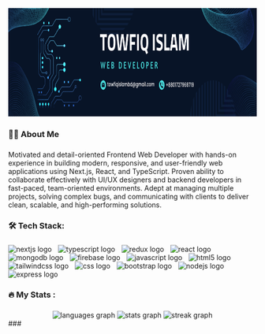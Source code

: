 <div align="center">
  <img height="220" src="https://github.com/towfiqislambd/towfiqislambd/blob/main/Linkedin_Cover_3.png"  />
</div>

###

<h3 align="left">👩‍💻  About Me</h3>

###

<p align="left">Motivated and detail-oriented Frontend Web Developer with hands-on experience in building modern, responsive, and user-friendly web applications using Next.js, React, and TypeScript. Proven ability to collaborate effectively with UI/UX designers and backend developers in fast-paced, team-oriented environments. Adept at managing multiple projects, solving complex bugs, and communicating with clients to deliver clean, scalable, and high-performing solutions.</p>

###

<h3 align="left">🛠 Tech Stack: </h3>

###

<div align="left">
  <img src="https://skillicons.dev/icons?i=nextjs" height="45" alt="nextjs logo"  />
  <img width="5" />
  <img src="https://skillicons.dev/icons?i=ts" height="45" alt="typescript logo"  />
  <img width="5" />
  <img src="https://skillicons.dev/icons?i=redux" height="45" alt="redux logo"  />
  <img width="5" />
  <img src="https://skillicons.dev/icons?i=react" height="45" alt="react logo"  />
  <img width="5" />
  <img src="https://skillicons.dev/icons?i=mongodb" height="45" alt="mongodb logo"  />
  <img width="5" />
  <img src="https://skillicons.dev/icons?i=firebase" height="45" alt="firebase logo"  />
  <img width="5" />
  <img src="https://skillicons.dev/icons?i=js" height="45" alt="javascript logo"  />
  <img width="5" />
  <img src="https://skillicons.dev/icons?i=html" height="45" alt="html5 logo"  />
  <img width="5" />
  <img src="https://skillicons.dev/icons?i=tailwind" height="45" alt="tailwindcss logo"  />
  <img width="5" />
  <img src="https://skillicons.dev/icons?i=css" height="45" alt="css logo"  />
  <img width="5" />
  <img src="https://skillicons.dev/icons?i=bootstrap" height="45" alt="bootstrap logo"  />
  <img width="5" />
  <img src="https://skillicons.dev/icons?i=nodejs" height="45" alt="nodejs logo"  />
  <img width="5" />
  <img src="https://skillicons.dev/icons?i=express" height="45" alt="express logo"  />
</div>

###

<h3 align="left">🔥   My Stats :</h3>

###

<div align="center">
  <img src="https://github-readme-stats.vercel.app/api/top-langs?username=towfiqislambd&locale=en&hide_title=false&layout=compact&card_width=320&langs_count=5&theme=dracula&hide_border=false&order=2" height="150" alt="languages graph"  />
  <img src="https://github-readme-stats.vercel.app/api?username=towfiqislambd&hide_title=false&hide_rank=false&show_icons=true&include_all_commits=true&count_private=true&disable_animations=false&theme=dracula&locale=en&hide_border=false&order=1" height="250" alt="stats graph"  />
  <img src="https://streak-stats.demolab.com?user=towfiqislambd&locale=en&mode=daily&theme=dark&hide_border=false&border_radius=5&order=3" height="220" alt="streak graph"  />
</div>
###

